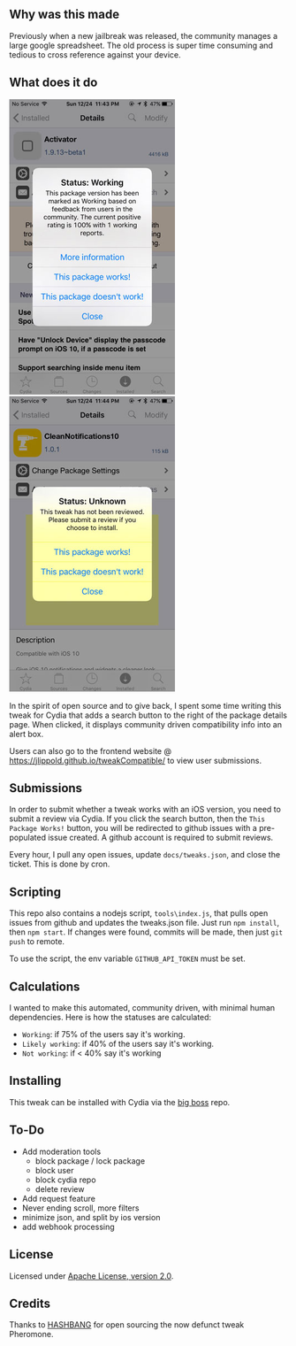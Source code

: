 ## Why was this made

Previously when a new jailbreak was released, the community manages a large google spreadsheet. The old process is super time consuming and tedious to cross reference against your device.

## What does it do

![Screenshot](docs/screenshot1.jpg?raw=true "Screenshot1")
![Screenshot](docs/screenshot2.jpg?raw=true "Screenshot2")

In the spirit of open source and to give back, I spent some time writing this tweak for Cydia that adds a search button to the right of the package details page. When clicked, it displays community driven compatibility info into an alert box.

Users can also go to the frontend website @ https://jlippold.github.io/tweakCompatible/ to view user submissions.

## Submissions

In order to submit whether a tweak works with an iOS version, you need to submit a review via Cydia. If you click the search button, then the `This Package Works!` button, you will be redirected to github issues with a pre-populated issue created. A github account is required to submit reviews.

Every hour, I pull any open issues, update `docs/tweaks.json`, and close the ticket. This is done by cron.

## Scripting

This repo also contains a nodejs script, `tools\index.js`, that pulls open issues from github and updates the tweaks.json file. Just run `npm install`, then `npm start`. If changes were found, commits will be made, then just `git push` to remote.

To use the script, the env variable `GITHUB_API_TOKEN` must be set.

## Calculations

I wanted to make this automated, community driven, with minimal human dependencies. Here is how the statuses are calculated:

 - `Working`: if 75% of the users say it's working. 
 - `Likely working`: if 40% of the users say it's working. 
 - `Not working`: if < 40% say it's working

## Installing

This tweak can be installed with Cydia via the [big boss](http://apt.thebigboss.org/onepackage.php?bundleid=bz.jed.tweakcompatible) repo.

## To-Do

 - Add moderation tools
    - block package / lock package
    - block user
    - block cydia repo
    - delete review
 - Add request feature
 - Never ending scroll, more filters
 - minimize json, and split by ios version
 - add webhook processing

## License

Licensed under [Apache License, version 2.0](https://www.apache.org/licenses/LICENSE-2.0.html).

## Credits

Thanks to [HASHBANG](https://github.com/hbang) for open sourcing the now defunct tweak Pheromone.